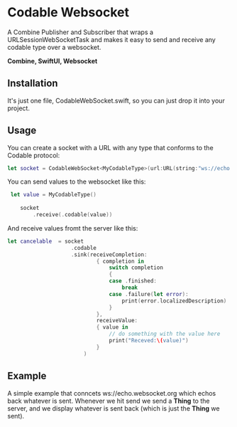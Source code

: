 #  Codable Websocket

A Combine Publisher and Subscriber that wraps a URLSessionWebSocketTask and makes it easy to send and receive any codable type over a websocket.

**Combine, SwiftUI, Websocket**

## Installation

It's just one file, CodableWebSocket.swift, so you can just drop it into your project.

##  Usage
You can create a socket with a URL with any type that conforms to the Codable protocol:
```swift
let socket = CodableWebSocket<MyCodableType>(url:URL(string:"ws://echo.websocket.org")!)
```
You can send values to the websocket like this:

``` swift
 let value = MyCodableType()
    
    socket
        .receive(.codable(value))
```

And receive values fromt the server like this:

``` swift
let cancelable  = socket
                    .codable
                    .sink(receiveCompletion:
                            { completion in
                                switch completion
                                {
                                case .finished:
                                    break
                                case .failure(let error):
                                    print(error.localizedDescription)
                                }
                            },
                            receiveValue:
                            { value in
                                // do something with the value here
                                print("Receved:\(value)")
                            }
                        )
```

## Example

A simple example that conncets ws://echo.websocket.org which echos back whatever is sent. Whenever we hit send we send a **Thing** to the server, and we display whatever is sent back (which is just the **Thing** we sent).

